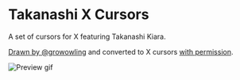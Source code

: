 # Takanashi X Cursors

A set of cursors for X featuring Takanashi Kiara.

[Drawn by @growowling](https://twitter.com/growowling/status/1510479966491725829)
and converted to X cursors [with permission](https://twitter.com/growowling/status/1510743060346728451).

![Preview gif](https://raw.githubusercontent.com/yellowsink/takanashi-x-cursors/master/preview.gif)